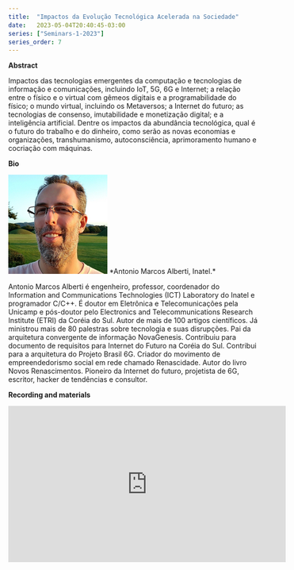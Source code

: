 ```yaml
---
title:  "Impactos da Evolução Tecnológica Acelerada na Sociedade"
date:   2023-05-04T20:40:45-03:00
series: ["Seminars-1-2023"]
series_order: 7
---
```


**Abstract** 

Impactos das tecnologias emergentes da computação e tecnologias de informação e comunicações, incluindo IoT, 5G, 6G e Internet; a relação entre o físico e o virtual com gêmeos digitais e a programabilidade do físico; o mundo virtual, incluindo os Metaversos; a Internet do futuro; as tecnologias de consenso, imutabilidade e monetização digital; e a inteligência artificial. Dentre os impactos da abundância tecnológica, qual é o futuro do trabalho e do dinheiro, como serão as novas economias e organizações, transhumanismo, autoconsciência, aprimoramento humano e cocriação com máquinas.

**Bio** 

<img alt="Marcos R SalvadorFoto bio" src="https://github.com/ia377-feec-unicamp/ia377-feec-unicamp.github.io/blob/main/pictures/rsz_1alberti[1].png?raw=true" style="width: 200px; height: 200px;" >
*Antonio Marcos Alberti, Inatel.*  

Antonio Marcos Alberti é engenheiro, professor, coordenador do Information and Communications Technologies (ICT) Laboratory do Inatel e programador C/C++. É doutor em Eletrônica e Telecomunicações pela Unicamp e pós-doutor pelo Electronics and Telecommunications Research Institute (ETRI) da Coréia do Sul. Autor de mais de 100 artigos científicos. Já ministrou mais de 80 palestras sobre tecnologia e suas disrupções. Pai da arquitetura convergente de informação NovaGenesis. Contribuiu para documento de requisitos para Internet do Futuro na Coréia do Sul. Contribui para a arquitetura do Projeto Brasil 6G. Criador do movimento de empreendedorismo social em rede chamado Renascidade.  Autor do livro Novos Renascimentos. Pioneiro da Internet do futuro, projetista de 6G, escritor, hacker de tendências e consultor.

**Recording and materials**

<iframe width="560" height="315" src="https://www.youtube.com/embed/ynCAXiurECY" title="YouTube video player" frameborder="0" allow="accelerometer; autoplay; clipboard-write; encrypted-media; gyroscope; picture-in-picture; web-share" allowfullscreen></iframe>